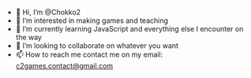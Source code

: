- 👋 Hi, I’m @Chokko2
- 👀 I’m interested in making games and teaching
- 🌱 I’m currently learning JavaScript and everything else I encounter on the way
- 💞️ I’m looking to collaborate on whatever you want
- 📫 How to reach me contact me on my email: c2games.contact@gmail.com

<!---
Chokko2/Chokko2 is a ✨ special ✨ repository because its `README.md` (this file) appears on your GitHub profile.
You can click the Preview link to take a look at your changes.
--->
